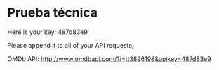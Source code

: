 # Prueba técnica

Here is your key: 487d83e9

Please append it to all of your API requests,

OMDb API: http://www.omdbapi.com/?i=tt3896198&apikey=487d83e9